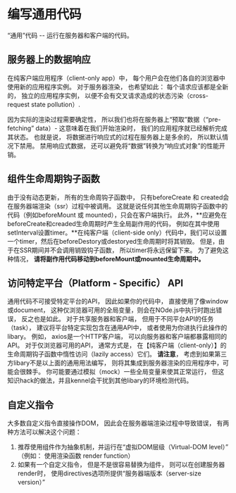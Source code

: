 # 编写通用代码
“通用”代码 -- 运行在服务器和客户端的代码。

## 服务器上的数据响应
在纯客户端应用程序（client-only app）中， 每个用户会在他们各自的浏览器中使用新的应用程序实例。 对于服务器渲染， 也希望如此： 每个请求应该都是全新的， 独立的应用程序实例， 以便不会有交叉请求造成的状态污染（cross-request state pollution）.

因为实际的渲染过程需要确定性， 所以我们也将在服务器上“预取”数据（“pre-fetching” data）- 这意味着在我们开始渲染时， 我们的应用程序就已经解析完成其状态。 也就是说， 将数据进行响应式的过程在服务器上是多余的， 所以默认情况下禁用。 禁用响应式数据， 还可以避免将“数据”转换为“响应式对象”的性能开销。

## 组件生命周期钩子函数
由于没有动态更新， 所有的生命周钩子函数中， 只有beforeCreate 和 created会在服务器端渲染（ssr）过程中被调用。 这就是说任何其他生命周期钩子函数中的代码（例如beforeMount 或 mounted），只会在客户端执行。
此外，**应避免在beforeCreate和creaded生命周期时产生全局副作用的代码， 例如在其中使用setInterval设置timer。**在纯客户端（client-side only）代码中，我们可以设置一个timer，然后在beforeDestory或destoryed生命周期时将其销毁。 但是，由于在SSR期间并不会调用销毁钩子函数， 所以timer将永远保留下来。 为了避免这种情况， **请将副作用代码移动到beforeMount或mounted生命周期中。**

## 访问特定平台（Platform - Specific） API
通用代码不可接受特定平台的API， 因此如果你的代码中， 直接使用了像window或document， 这种仅浏览器可用的全局变量，则会在NOde.js中执行时跑出错误， 反之也是如此。
对于共享服务器和客户端， 但用于不同平台API的任务（task）， 建议将平台特定实现包含在通用API中， 或者使用为你进执行此操作的libary。 例如， axios是一个HTTP客户端， 可以向服务器和客户端都暴露相同的API。
对于仅浏览器可用的API， 通常方式是， 在【纯客户端（client-only）】的生命周期钩子函数中惰性访问（lazily access）它们。
**请注意**， 考虑到如果第三方libary不是以上面的通用用法编写， 则将其集成到服务器渲染的应用程序中，可能会很棘手。 你可能要通过模拟（mock）一些全局变量来使其正常运行， 但这知识hack的做法，并且kennel会干扰到其他libary的环境检测代码。

## 自定义指令
大多数自定义指令直接操作DOM， 因此会在服务器端渲染过程中导致错误， 有两种方法可以解决这个问题：
1.  推荐使用组件作为抽象机制，并运行在“虚拟DOM层级（Virtual-DOM level）” （例如： 使用渲染函数 render function）
2. 如果有一个自定义指令， 但是不是很容易替换为组件， 则可以在创建服务器render时， 使用directives选项所提供“服务器端版本（server-size version）”